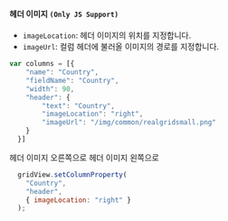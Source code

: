 #### 헤더 이미지 `(Only JS Support)`

- `imageLocation`: 헤더 이미지의 위치를 지정합니다.
- `imageUrl`: 컬럼 헤더에 불러올 이미지의 경로를 지정합니다.

```js
var columns = [{
    "name": "Country",
    "fieldName": "Country",
    "width": 90,
    "header": {
        "text": "Country",
        "imageLocation": "right",
        "imageUrl": "/img/common/realgridsmall.png"
    }
  }]
```

<a class="btn primary small round lowercase" id="btnSetImageLocationRight">헤더 이미지 오른쪽으로</a>
<a class="btn primary small round lowercase" id="btnSetImageLocationLeft">헤더 이미지 왼쪽으로</a>

```js
  gridView.setColumnProperty(
    "Country",
    "header",
    { imageLocation: "right" }
  );
```

<script>

  $('#btnSetImageLocationRight').click(function() {
    gridView.setColumnProperty("Country", "header", {imageLocation: "right"});
  });

  $('#btnSetImageLocationLeft').click(function() {
    gridView.setColumnProperty("Country", "header", {imageLocation: "left"});
  });

</script>
